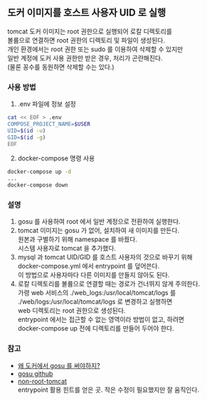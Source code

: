 ## 도커 이미지를 호스트 사용자 UID 로 실행
tomcat 도커 이미지는 root 권한으로 실행되어 로칼 디렉토리를  
볼륨으로 연결하면 root 권한의 디렉토리 및 파일이 생성된다.  
개인 환경에서는 root 권한 또는 sudo 를 이용하여 삭제할 수 있지만  
일반 계정에 도커 사용 권한만 받은 경우, 처리가 곤란해진다.  
(물론 꽁수를 동원하면 삭제할 수는 있다.)  

### 사용 방법
1. .env 파일에 정보 설정
```bash
cat << EOF > .env
COMPOSE_PROJECT_NAME=$USER
UID=$(id -u)
GID=$(id -g)
EOF
```
2. docker-compose 명령 사용
```bash
docker-compose up -d
...
docker-compose down
```

### 설명
1. gosu 를 사용하여 root 에서 일반 계정으로 전환하여 실행한다.
2. tomcat 이미지는 gosu 가 없어, 설치하여 새 이미지를 만든다.  
   원본과 구별하기 위해 namespace 를 바꿨다.  
   시스템 사용자로 tomcat 을 추가했다.
3. mysql 과 tomcat UID/GID 를 호스트 사용자의 것으로 바꾸기 위해  
   docker-compose.yml 에서 entrypoint 를 덮어쓴다.  
   이 방법으로 사용자마다 다른 이미지를 만들지 않아도 된다.
4. 로칼 디렉토리를 볼륨으로 연결할 때는 경로가 건너뛰지 않게 주의한다.  
   가령 web 서비스의 ./web_logs:/usr/local/tomcat/logs 를  
   ./web/logs:/usr/local/tomcat/logs 로 변경하고 실행하면  
   web 디렉토리는 root 권한으로 생성된다.  
   entrypoint 에서는 접근할 수 없는 영역이라 방법이 없고, 하려면  
   docker-compose up 전에 디렉토리를 만들어 두어야 한다.

### 참고
- [왜 도커에서 gosu 를 써야하지?](https://developpaper.com/why-should-you-use-gosu-in-docker/)
- [gosu github](https://github.com/tianon/gosu/)
- [non-root-tomcat](https://gitlab.com/krisz.kern/non-root-tomcat)  
  entrypoint 활용 힌트를 얻은 곳. 작은 수정이 필요했지만 잘 움직인다.
